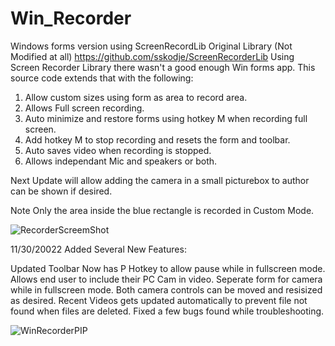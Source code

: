 # Win_Recorder
Windows forms version using ScreenRecordLib
Original Library (Not Modified at all)
https://github.com/sskodje/ScreenRecorderLib
Using Screen Recorder Library there wasn't a good enough Win forms app.
This source code extends that with the following:
1) Allow custom sizes using form as area to record area.
2) Allows Full screen recording.
3) Auto minimize and restore forms using hotkey M when recording full screen.
4) Add hotkey M to stop recording and resets the form and toolbar.
5) Auto saves video when recording is stopped.
6) Allows independant Mic and speakers or both.

Next Update will allow adding the camera in a small picturebox to author can be shown if desired.

Note Only the area inside the blue rectangle is recorded in Custom Mode.

![RecorderScreemShot](https://user-images.githubusercontent.com/26853477/204344070-681e3262-38df-41d9-aaf9-d418058f2413.png)

11/30/20022 Added Several New Features:

Updated Toolbar
Now has P Hotkey to allow pause while in fullscreen mode.
Allows end user to include their PC Cam in video.
Seperate form for camera while in fullscreen mode.
Both camera controls can be moved and resisized as desired.
Recent Videos gets updated automatically to prevent file not found when files are deleted.
Fixed a few bugs found while troubleshooting.

![WinRecorderPIP](https://user-images.githubusercontent.com/26853477/204947570-4c92e8f2-a5ec-49ee-a6ba-2c05791618c5.png)


